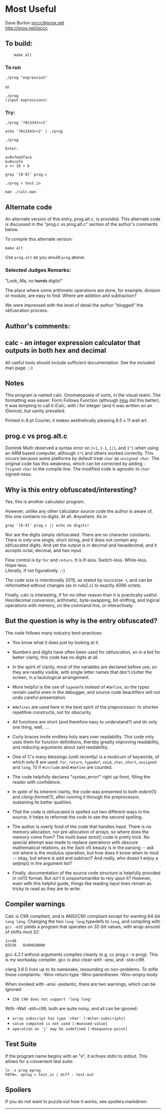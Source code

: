 # Most Useful

Dave Burton <ioccc@snox.net>  
<http://snox.net/ioccc>  

## To build:

        make all

### To run

    ./prog "expression"

or

    ./prog
    (input expressions)
       
### Try:

    ./prog '?0x3343<<2'

    echo '?0x3343<<2' | ./prog

    ./prog

    Enter:

	a=0xfeedface
	b=0xcafe
	a << 16 + b

    grep '[0-9]' prog.c

    ./prog < test.in

    man ./calc.man

## Alternate code

An alternate version of this entry, prog.alt.c, is provided.  This alternate code is discussed in the "prog.c vs prog.alt.c" section of the author's comments below.

To compile this alternate version:

    make alt

Use `prog.alt` as you would `prog` above.

### Selected Judges Remarks:

"Look, Ma, no ~~hands~~ digits!"

The place where some arithmetic operations are done, for example,
division or modulo, are easy to find. Where are addition and subtraction?

We were impressed with the level of detail the author "blogged" the obfuscation process.

## Author's comments:

calc - an integer expression calculator that outputs in both hex and decimal
----------------------------------------------------------------------------

All useful tools should include sufficient documentation.
See the included man page. ;-)

Notes
-----

This program is named calc.  Onomatopoeia of sorts, in the visual realm.
The formatting was easier: Form Follows Function (although [Hou][1] did this better).
It was tempting to call it iCalc, with i for integer (and it was written on an iDevice),
but sanity prevailed.

Printed in 8 pt Courier, it makes aesthetically pleasing 8.5 x 11 wall art.

[1]: http://www.ioccc.org/2011/hou/hint.html "Hou Qiming"

prog.c vs prog.alt.c
---------------------

Dominik Muth observed a syntax error on `1+1`, `1-1`, `1|1`, and `1^1` when using an
ARM based computer, although `1*1` and others worked correctly.
This occurs because some platforms by default treat `char` as `unsigned char`.
The original code has this weakness, which can be corrected by adding `-fsigned-char`
to the compile line.
The modified code is agnostic to `char` signed-ness.

Why is this entry obfuscated/interesting?
-----------------------------------------

Yes, this is another calculator program.

However, unlike any other calculator source code the author is aware of,
this one contains no digits.  At all.  Anywhere.  As in

	grep '[0-9]' prog.c || echo no digits!

Nor are the digits simply obfuscated.  There are no character constants.
There is only one single, short string, and it does not contain any obfuscated digits.
And yet the output is in decimal and hexadecimal, and it accepts octal, decimal, and hex input.

Flow control is by `for` and `return`.  It is If-less.  Switch-less.  While-less.  Hope-less.   
Literally, if not figuratively. ;-)

The code size is intentionally 2015, as stated by iocccsize -i,
and can be reformatted without changes (as in rule2.c) to exactly 4096 octets.

Finally, calc is interesting, if for no other reason than it is practically useful:
Hex/decimal conversion, arithmetic, byte-swapping, bit-shifting, and logical operations with memory,
on the command line, or interactively.

But the question is why is the entry obfuscated?
------------------------------------------------

The code follows many industry best-practices:

- You know what it does just by looking at it.

- Numbers and digits have often been used for obfuscation,
  so in a bid for better clarity, this code has no digits at all.

- In the spirit of clarity, most of the variables are declared before use, so they
  are readily visible, with single letter names that don't clutter the screen,
  in a tautological arrangement.

- More helpful is the use of `typedef`s instead of `#define`, so the types remain useful
  even in the debugger, and source code beautifiers will not undo careful presentation.

- `#defines` are used here in the best spirit of the preprocessor: to shorten
  repetitive constructs, not for obscurity.

- All functions are short (and therefore easy to understand?) and do only one thing, well, ....

- Curly braces invite endless holy wars over readability.  This code only uses them
  for function definitions, thereby greatly improving readability, and reducing arguments
  about said readability.

- One of C's many blessings (until recently) is a modicum of keywords,
  of which only 8 are used:
  `for`, `return`, `typedef`, `void`, `char`, `short`, `unsigned` and `long`;
  10 if `#include` and `#define` are counted.

- The code helpfully declares "syntax_error!" right up front, filling the reader with confidence.

- In spite of its inherent clarity, the code was presented to both *indent*(1) and
  *clang-format*(1), after running it through the preprocessor, sustaining its better qualities.

- That the code is obfuscated is spelled out two different ways in the source; it helps
  to reformat the code to see the second spelling.

- The author is overly fond of the code that handles input.
  There is no memory allocation, nor pre-allocation of arrays, so where does the
  memory come from?  The multi-base strtol() code is pretty trick.
  No special attempt was made to replace operations with obscure mathematical relations,
  as the (lack of) beauty is in the parsing -- ask not where is the modulus operation,
  but how does it know when to mod -- okay, but where is add and subtract?
  And really, who doesn't enjoy a setjmp() in the argument list?

- Finally, documentation of the source code structure is helpfully provided in rot13 format.
  But isn't it unsportsmanlike to rely upon it?  However, even with this helpful guide,
  things like reading input lines remain as tricky to read as they are to write.

Compiler warnings
-----------------

Calc is C99 compliant, and is ANSI/C90 compliant except for wanting 64-bit `long long`.
Changing the two `long long` typedefs to `long`, and compiling with `gcc -m32`
yields a program that operates on 32-bit values, with wrap-around of shifts mod 32:

	1<<48
	65536	0x00010000

gcc 4.2.1 without arguments compiles cleanly (e.g. cc prog.c -o prog).
This is my workaday compiler.  gcc is also clean with -ansi, and -std=c99.

clang 3.6.0 lives up to its namesake, resounding on non-problems.
To stifle these complaints:
	-Wno-return-type -Wno-parentheses -Wno-empty-body

When invoked with -ansi -pedantic, there are two warnings, which can be ignored:

  * `ISO C90 does not support 'long long'`   

With -Wall -std=c99, both are quite noisy, and all can be ignored:

  * `array subscript has type 'char' [-Wchar-subscripts]`   
  * `value computed is not used [-Wunused-value]`   
  * `operation on 'j' may be undefined [-Wsequence-point]`   

Test Suite
----------

If the program name begins with an "e", it echoes stdin to stdout.
This allows for a convenient test suite:

	ln -s prog eprog
	PATH=. eprog < test.in | diff - test.out

Spoilers
--------

If you do not want to puzzle out how it works, see spoilers.markdown.

--------------------------------------------------------------------------------
<!--
(c) Copyright 1984-2016, [Leo Broukhis, Simon Cooper, Landon Curt Noll][judges] - All rights reserved
This work is licensed under a [Creative Commons Attribution-ShareAlike 3.0 Unported License][cc].

[judges]: http://www.ioccc.org/judges.html
[cc]: http://creativecommons.org/licenses/by-sa/3.0/
-->
